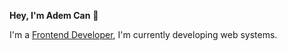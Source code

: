 **Hey, I'm Adem Can** 👋

I'm a [Frontend Developer](https://www.linkedin.com/in/ademcancertelll/), I'm currently developing web systems.
